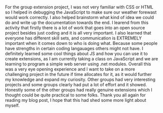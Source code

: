 For the group extension project, I was not very familiar with CSS or HTML so I helped in debugging the JavaScript to make sure our weather forewast would work correctly. I also helped brainstorm what kind of idea we could do and write up the documentation towards the end. I learend from this activity that firstly there is a lot of work that goes into an open source project besides just coding and it is all very important. I also learned that everyone has different skill sets, and communication is EXTREMELY important when it comes down to who is doing what. Because some people have strengths in certain coding langauages others might not have. I definitely learned some cool things about JS and how you can use it to create extensions, as I am currently taking a class on JavaScript and we are learning to program a simple web server using .net modules. Overall this was a very eye opening experience and I want to take on a more challenging project in the future if time allocates for it, as it would further my knowledge and expand my curiosity. Other groups had very interesting projects and some groups clearly had put a lot of effort and it showed. Honestly some of the other groups had really genuine extensions which I thought could be quite practical to some folks. Thank you all again for reading my blog post, I hope that this had shed some more light about myself.
